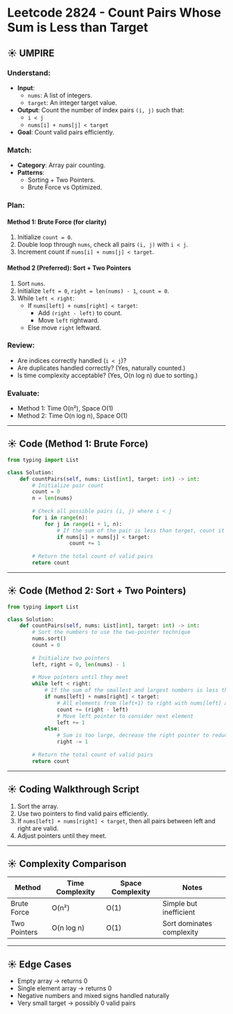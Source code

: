 
# Leetcode 2824 - Count Pairs Whose Sum is Less than Target

## ☀️ UMPIRE

### Understand:
- **Input**:  
  - `nums`: A list of integers.  
  - `target`: An integer target value.
- **Output**: Count the number of index pairs `(i, j)` such that:  
  - `i < j`  
  - `nums[i] + nums[j] < target`
- **Goal**: Count valid pairs efficiently.

### Match:
- **Category**: Array pair counting.
- **Patterns**:
  - Sorting + Two Pointers.
  - Brute Force vs Optimized.

### Plan:
#### Method 1: Brute Force (for clarity)
1. Initialize `count = 0`.
2. Double loop through `nums`, check all pairs `(i, j)` with `i < j`.
3. Increment count if `nums[i] + nums[j] < target`.

#### Method 2 (Preferred): Sort + Two Pointers
1. Sort `nums`.
2. Initialize `left = 0`, `right = len(nums) - 1`, `count = 0`.
3. While `left < right`:
   - If `nums[left] + nums[right] < target`:
     - Add `(right - left)` to count.
     - Move `left` rightward.
   - Else move `right` leftward.

### Review:
- Are indices correctly handled (`i < j`)?
- Are duplicates handled correctly? (Yes, naturally counted.)
- Is time complexity acceptable? (Yes, O(n log n) due to sorting.)

### Evaluate:
- Method 1: Time O(n²), Space O(1)
- Method 2: Time O(n log n), Space O(1)

---

## ☀️ Code (Method 1: Brute Force)
```python
from typing import List

class Solution:
    def countPairs(self, nums: List[int], target: int) -> int:
        # Initialize pair count
        count = 0
        n = len(nums)
        
        # Check all possible pairs (i, j) where i < j
        for i in range(n):
            for j in range(i + 1, n):
                # If the sum of the pair is less than target, count it
                if nums[i] + nums[j] < target:
                    count += 1
        
        # Return the total count of valid pairs
        return count
```

---

## ☀️ Code (Method 2: Sort + Two Pointers)
```python
from typing import List

class Solution:
    def countPairs(self, nums: List[int], target: int) -> int:
        # Sort the numbers to use the two-pointer technique
        nums.sort()
        count = 0
        
        # Initialize two pointers
        left, right = 0, len(nums) - 1
        
        # Move pointers until they meet
        while left < right:
            # If the sum of the smallest and largest numbers is less than target
            if nums[left] + nums[right] < target:
                # All elements from (left+1) to right with nums[left] are valid pairs
                count += (right - left)
                # Move left pointer to consider next element
                left += 1
            else:
                # Sum is too large, decrease the right pointer to reduce sum
                right -= 1
        
        # Return the total count of valid pairs
        return count
```

---

## ☀️ Coding Walkthrough Script
1. Sort the array.
2. Use two pointers to find valid pairs efficiently.
3. If `nums[left] + nums[right] < target`, then all pairs between left and right are valid.
4. Adjust pointers until they meet.

---

## ☀️ Complexity Comparison
| Method       | Time Complexity | Space Complexity | Notes                     |
|--------------|----------------|------------------|---------------------------|
| Brute Force  | O(n²)          | O(1)             | Simple but inefficient    |
| Two Pointers | O(n log n)     | O(1)             | Sort dominates complexity |

---

## ☀️ Edge Cases
- Empty array → returns 0
- Single element array → returns 0
- Negative numbers and mixed signs handled naturally
- Very small target → possibly 0 valid pairs
